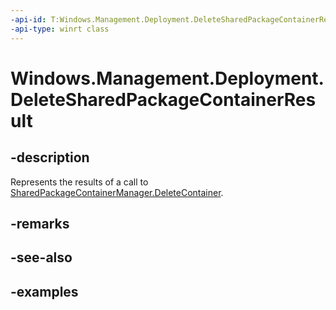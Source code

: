 ```yaml
---
-api-id: T:Windows.Management.Deployment.DeleteSharedPackageContainerResult
-api-type: winrt class
---
```


# Windows.Management.Deployment.DeleteSharedPackageContainerResult

<!--
public sealed class DeleteSharedPackageContainerResult
-->


## -description

Represents the results of a call to [SharedPackageContainerManager.DeleteContainer](sharedpackagecontainermanager_deletecontainer_1124709414.md).

## -remarks

## -see-also

## -examples



